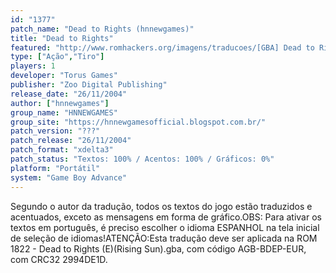 ```yaml
---
id: "1377"
patch_name: "Dead to Rights (hnnewgames)"
title: "Dead to Rights"
featured: "http://www.romhackers.org/imagens/traducoes/[GBA] Dead to Rights - hnnewgames - 1.jpg"
type: ["Ação","Tiro"]
players: 1
developer: "Torus Games"
publisher: "Zoo Digital Publishing"
release_date: "26/11/2004"
author: ["hnnewgames"]
group_name: "HNNEWGAMES"
group_site: "https://hnnewgamesofficial.blogspot.com.br/"
patch_version: "???"
patch_release: "26/11/2004"
patch_format: "xdelta3"
patch_status: "Textos: 100% / Acentos: 100% / Gráficos: 0%"
platform: "Portátil"
system: "Game Boy Advance"
---
```


Segundo o autor da tradução, todos os textos do jogo estão traduzidos e acentuados, exceto as mensagens em forma de gráfico.OBS: Para ativar os textos em português, é preciso escolher o idioma ESPANHOL na tela inicial de seleção de idiomas!ATENÇÃO:Esta tradução deve ser aplicada na ROM 1822 - Dead to Rights (E)(Rising Sun).gba, com código AGB-BDEP-EUR, com CRC32 2994DE1D.